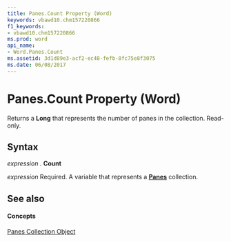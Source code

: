 ```yaml
---
title: Panes.Count Property (Word)
keywords: vbawd10.chm157220866
f1_keywords:
- vbawd10.chm157220866
ms.prod: word
api_name:
- Word.Panes.Count
ms.assetid: 3d1d89e3-acf2-ec48-fefb-8fc75e8f3075
ms.date: 06/08/2017
---
```



# Panes.Count Property (Word)

Returns a  **Long** that represents the number of panes in the collection. Read-only.


## Syntax

 _expression_ . **Count**

 _expression_ Required. A variable that represents a **[Panes](panes-object-word.md)** collection.


## See also


#### Concepts


[Panes Collection Object](panes-object-word.md)

